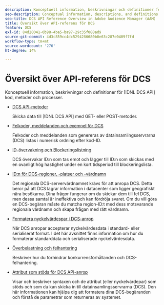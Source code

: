 ```yaml
---
description: Konceptuell information, beskrivningar och definitioner för DCS API-kod, metoder och processer.
seo-description: Conceptual information, descriptions, and definitions for DCS API code, methods, and processes in Adobe Audience Manager (AAM).
seo-title: DCS API Reference Overview in Adobe Audience Manager (AAM)
title: Översikt över API-referens för DCS
feature: DCS
exl-id: 84d20041-0b98-4ba5-ba97-29c35f088ad9
source-git-commit: 4d3c859cc4dc5294286680b0e63c287e0409f7fd
workflow-type: tm+mt
source-wordcount: '276'
ht-degree: 14%

---
```


# Översikt över API-referens för DCS

Konceptuell information, beskrivningar och definitioner för [!DNL DCS API] kod, metoder och processer.

* [DCS API-metoder](/help/using/api/dcs-intro/dcs-api-reference/dcs-api-methods.md)

   Skicka data till [!DNL DCS API] med GET- eller POST-metoder.

* [Felkoder, meddelanden och exempel för DCS](/help/using/api/dcs-intro/dcs-api-reference/dcs-error-codes.md)

   Felkoder och meddelanden som genereras av datainsamlingsservrarna (DCS) listas i numerisk ordning efter kod-ID.

* [ID-övervakning och Blockeringslistning](/help/using/api/dcs-intro/dcs-api-reference/id-monitoring-denylisting.md)

   DCS övervakar ID:n som tas emot och lägger till ID:n som skickas med en ovanligt hög hastighet under en kort tidsperiod till blockeringslista.

* [ID:n för DCS-regioner, -platser och -värdnamn](/help/using/api/dcs-intro/dcs-api-reference/dcs-regions.md)

   Det regionala DCS-servervärdnamnet krävs för att anropa DCS. Detta beror på att DCS lagrar information i datacenter som ligger geografiskt nära besökarna. Dina frågor fungerar om du skickar dem till fel DCS, men dessa samtal är ineffektiva och kan fördröja svaret. Om du vill göra en DCS-begäran måste du matcha region-ID:t med dess motsvarande regionala värdnamn och skapa frågan med rätt värdnamn.

* [Formatera nyckelvärdespar i DCS-anrop](/help/using/api/dcs-intro/dcs-api-reference/dcs-key-format.md)

   När DCS anropar accepterar nyckelvärdesdata i standard- eller serialiserat format. I det här avsnittet finns information om hur du formaterar standarddata och serialiserade nyckelvärdesdata.

* [Överbelastning och felhantering](/help/using/api/dcs-intro/dcs-api-reference/dcs-race-conditions.md)

   Beskriver hur du förhindrar konkurrensförhållanden och DCS-felhantering.

* [Attribut som stöds för DCS API-anrop](/help/using/api/dcs-intro/dcs-api-reference/dcs-keys.md)

   Visar och beskriver syntaxen och de attribut (eller nyckelvärdepar) som stöds och som du kan skicka in till datainsamlingsservrarna (DCS). Den här informationen kan hjälpa dig att formatera dina DCS-begäranden och förstå de parametrar som returneras av systemet.

